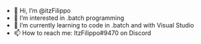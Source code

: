 - 👋 Hi, I’m @itzFilippo
- 👀 I’m interested in .batch programming
- 🌱 I’m currently learning to code in .batch and with Visual Studio
- 📫 How to reach me: ItzFilippo#9470 on Discord


